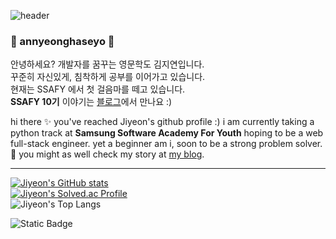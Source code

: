 
  
![header](https://capsule-render.vercel.app/api?type=wave&color=gradient&height=300&section=header&text=JIYE🧊N&fontSize=90)  
  
### 🌊 annyeonghaseyo 🐋
안녕하세요? 개발자를 꿈꾸는 영문학도 김지연입니다.  
꾸준히 자신있게, 침착하게 공부를 이어가고 있습니다.  
현재는 SSAFY 에서 첫 걸음마를 떼고 있습니다.  
**SSAFY 10기** 이야기는 [블로그](https://timedilation.tistory.com)에서 만나요 :)

hi there ✨
you've reached Jiyeon's github profile :)
i am currently taking a python track at **Samsung Software Academy For Youth** 
hoping to be a web full-stack engineer.
yet a beginner am i, soon to be a strong problem solver. :mechanical_arm:
you might as well check my story at [my blog](https://timedilation.tistory.com).

---
[![Jiyeon's GitHub stats](https://github-readme-stats.vercel.app/api?username=jiyeon2536&show_icons=true&theme=neon)](https://github.com/jiyeon2536/github-readme-stats)  
[![Jiyeon's Solved.ac Profile](http://mazassumnida.wtf/api/v2/generate_badge?boj=jiyeon2536)](https://solved.ac/jiyeon2536/)  
![Jiyeon's Top Langs](https://github-readme-stats.vercel.app/api/top-langs/?username=jiyeon2536&layout=compact&theme=dark)  


![Static Badge](https://img.shields.io/badge/python-skyblue?logo=python)


  

<!--
**jiyeon2536/jiyeon2536** is a ✨ _special_ ✨ repository because its `README.md` (this file) appears on your GitHub profile.

Here are some ideas to get you started:

- 🔭 I’m currently working on ...
- 🌱 I’m currently learning ...
- 👯 I’m looking to collaborate on ...
- 🤔 I’m looking for help with ...
- 💬 Ask me about ...
- 📫 How to reach me: ...
- 😄 Pronouns: ...
- ⚡ Fun fact: ...
-->
